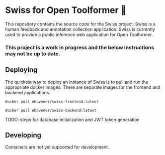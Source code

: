 # Swiss for Open Toolformer 🧀

This repository contains the source code for the Swiss project. Swiss is a human feedback and annotation collection application. 
Swiss is currently used to provide a public inference web application for Open Toolformer. 

### This project is a work in progress and the below instructions may not be up to date.

## Deploying

The quickest way to deploy an instance of Swiss is to pull and run the appropriate docker images. There are separate images for the frontend and backend applications.
```
docker pull ehavener/swiss-frontend:latest
```
```
docker pull ehavener/swiss-backend:latest
```

TODO: steps for database initialization and JWT token generation

## Developing

Containers are not yet supported for development.